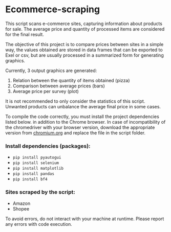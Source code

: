 # Ecommerce-scraping

This script scans e-commerce sites, capturing information about products for sale.
The average price and quantity of processed items are considered for the final result.

The objective of this project is to compare prices between sites in a simple way, the values ​​obtained
are stored in data frames that can be exported to Exel or csv, but are usually processed in a
summarized form for generating graphics.

Currently, 3 output graphics are generated:
<ol>
    <li>Relation between the quantity of items obtained (pizza)</li>
    <li>Comparison between average prices (bars)</li>
    <li>Average price per survey (plot)</li>
</ol>


It is not recommended to only consider the statistics of this script.
Unwanted products can unbalance the average final price in some cases.

To compile the code correctly, you must install the project dependencies listed below.
in addition to the Chrome browser. In case of incompatibility of the chromedriver with your
browser version, download the appropriate version from [chromium.org](https://chromedriver.chromium.org/downloads)
and replace the file in the script folder.

### Install dependencies (packages):
* `pip install pyautogui`
* `pip install selenium`
* `pip install matplotlib`
* `pip install pandas`
* `pip install bf4`

### Sites scraped by the script:
* Amazon
* Shopee

To avoid errors, do not interact with your machine at runtime.
Please report any errors with code execution.